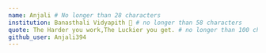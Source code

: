 ```yaml
---
name: Anjali # No longer than 28 characters
institution: Banasthali Vidyapith 🚩 # no longer than 58 characters
quote: The Harder you work,The Luckier you get. # no longer than 100 characters, avoid using quotes(") to guarantee the format remains the same.
github_user: Anjali394
---
```

